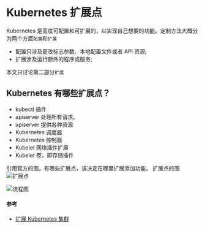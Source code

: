 # Kubernetes 扩展点
Kubernetes 是高度可配置和可扩展的，以实现自己想要的功能。定制方法大概分为两个方面`配置`和`扩展`

* 配置只涉及更改标志参数、本地配置文件或者 API 资源;
* 扩展涉及运行额外的程序或服务;

本文只讨论第二部分`扩展`
## Kubernetes 有哪些扩展点？
* kubectl 插件
* apiserver 处理所有请求。
* apiserver 提供各种资源
* Kubernetes 调度器
* Kubernetes 控制器
* Kubelet 网络插件扩展
* Kubelet 卷，即存储插件

引用官方的图，有哪些扩展点，该决定在哪里扩展添加功能。
扩展点的图
![扩展点](https://docs.google.com/drawings/d/e/2PACX-1vSH5ZWUO2jH9f34YHenhnCd14baEb4vT-pzfxeFC7NzdNqRDgdz4DDAVqArtH4onOGqh0bhwMX0zGBb/pub?w=425&h=809)

![流程图](https://docs.google.com/drawings/d/e/2PACX-1vRWXNNIVWFDqzDY0CsKZJY3AR8sDeFDXItdc5awYxVH8s0OLherMlEPVUpxPIB1CSUu7GPk7B2fEnzM/pub?w=1440&h=1080)
#### 参考 
* [扩展 Kubernetes 集群](https://kubernetes.io/zh/docs/concepts/extend-kubernetes/extend-cluster/)